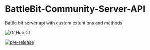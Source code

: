 # BattleBit-Community-Server-API
Battle bit server api with custom extentions and methods

![GitHub CI](https://github.com/muji2498/BattleBit-Community-Server-API/actions/workflows/build.yml/badge.svg)

[![pre-release](https://github.com/muji2498/BattleBit-Community-Server-API/actions/workflows/pre-release.yml/badge.svg)](https://github.com/muji2498/BattleBit-Community-Server-API/actions/workflows/pre-release.yml)
